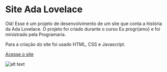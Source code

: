 # Site Ada Lovelace

Olá! Esse é um projeto de desenvolvimento de um site que conta a história da Ada Lovelace. O projeto foi criado durante o curso Eu progr{amo} e foi ministrado pela Programaria.

Para a criação do site foi usado HTML, CSS e Javascript.

[Acesse o site](https://siteada.maysafig.repl.co/)

![alt text](assets/site-ada.gif)
